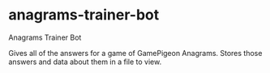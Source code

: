 # anagrams-trainer-bot
Anagrams Trainer Bot

Gives all of the answers for a game of GamePigeon Anagrams. Stores those answers and data about them in a file to view.
